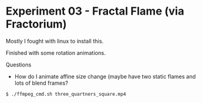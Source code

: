 # Experiment 03 - Fractal Flame (via Fractorium)

Mostly I fought with linux to install this.

Finished with some rotation animations.

Questions
  - How do I animate affine size change (maybe have two static flames and lots of blend frames?


```
$ ./ffmpeg_cmd.sh three_quartners_square.mp4
```
